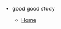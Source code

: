 
<!-- _navbar.md -->

* good good study

  * [Home](/)
  <!-- * [Python]() -->
  <!-- * [1.01-web-api](web-api/01-webApi.md)
  * [2.项目开发流程](share/项目开发流程.md)
  * [3.怎么提高](share/怎么提高.md) -->
  <!-- * [TypeScript]() -->
  <!-- * [Webpack]() -->
  <!-- * [Node]() -->
  <!-- * [LeetCode]()
 
  
